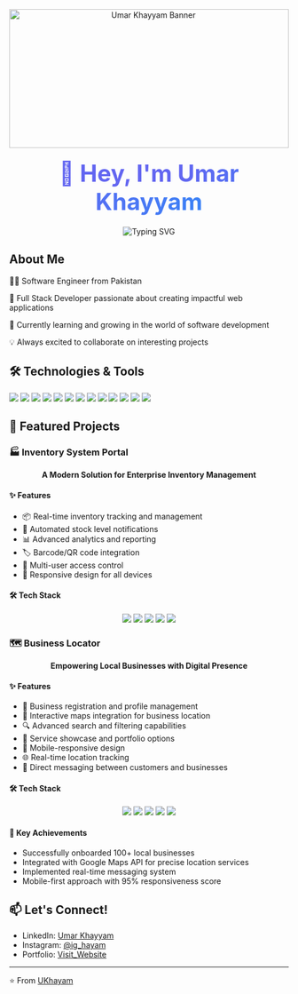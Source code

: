<div align="center">
  <img src="https://i.pinimg.com/originals/8b/35/72/8b357283fd26e3bb18cc1983c0ebdb9c.gif" alt="Umar Khayyam Banner" width="100%" height="250"/>
</div>

<div align="center">
  <h1 style="color: #6366F1; font-size: 3em; margin: 20px 0;">
    👋 Hey, I'm <span style="background: linear-gradient(to right, #6366F1, #3B82F6); -webkit-background-clip: text; -webkit-text-fill-color: transparent;">Umar Khayyam</span>
  </h1>
</div>

<div align="center">
  <img src="https://readme-typing-svg.herokuapp.com?font=Fira+Code&weight=500&size=25&pause=1000&color=6366F1&center=true&vCenter=true&width=600&lines=Software+Engineer+from+Pakistan;Master's+Student+|+CS+GIKI+TOPI+SWABI;Next+JS+Stack+Developer;Always+Learning+New+Things" alt="Typing SVG" />
</div>

## About Me
👩‍💻 Software Engineer from Pakistan  

🚀 Full Stack Developer passionate about creating impactful web applications  

🌱 Currently learning and growing in the world of software development  

💡 Always excited to collaborate on interesting projects  

## 🛠️ Technologies & Tools
![](https://img.shields.io/badge/Code-JavaScript-informational?style=flat&color=informational&logo=javascript)
![](https://img.shields.io/badge/Code-TypeScript-informational?style=flat&color=informational&logo=typescript)
![](https://img.shields.io/badge/Code-React-informational?style=flat&color=informational&logo=react)
![](https://img.shields.io/badge/Code-Next.js-informational?style=flat&color=informational&logo=next.js)
![](https://img.shields.io/badge/Code-HTML5-informational?style=flat&color=informational&logo=html5)
![](https://img.shields.io/badge/Code-CSS3-informational?style=flat&color=informational&logo=css3)
![](https://img.shields.io/badge/Code-C++-informational?style=flat&color=informational&logo=cplusplus)
![](https://img.shields.io/badge/Style-TailwindCSS-informational?style=flat&color=informational&logo=tailwindcss)
![](https://img.shields.io/badge/Database-MongoDB-informational?style=flat&color=informational&logo=mongodb)
![](https://img.shields.io/badge/Database-PostgreSQL-informational?style=flat&color=informational&logo=postgresql)
![](https://img.shields.io/badge/Database-SQL-informational?style=flat&color=informational&logo=sql)
![](https://img.shields.io/badge/Code-Node.js-informational?style=flat&color=informational&logo=node.js)
![](https://img.shields.io/badge/Code-Express.js-informational?style=flat&color=informational&logo=express)

## 🌟 Featured Projects
### 🏭 Inventory System Portal

<p align="center">
  <strong>A Modern Solution for Enterprise Inventory Management</strong>
</p>

#### ✨ Features
- 📦 Real-time inventory tracking and management
- 🔄 Automated stock level notifications
- 📊 Advanced analytics and reporting
- 🏷️ Barcode/QR code integration
- 👥 Multi-user access control
- 📱 Responsive design for all devices

#### 🛠️ Tech Stack
<div align="center">
  
  ![](https://img.shields.io/badge/Frontend-React-61DAFB?style=for-the-badge&logo=react&logoColor=white)
  ![](https://img.shields.io/badge/Framework-Next.js-000000?style=for-the-badge&logo=next.js&logoColor=white)
  ![](https://img.shields.io/badge/Styling-Tailwind_CSS-38B2AC?style=for-the-badge&logo=tailwind-css&logoColor=white)
  ![](https://img.shields.io/badge/Database-SQL-4479A1?style=for-the-badge&logo=mysql&logoColor=white)
  ![](https://img.shields.io/badge/Backend-Node.js-339933?style=for-the-badge&logo=node.js&logoColor=white)
  
</div>

### 🗺️ Business Locator

<p align="center">
  <strong>Empowering Local Businesses with Digital Presence</strong>
</p>

#### ✨ Features
- 🏪 Business registration and profile management
- 📍 Interactive maps integration for business location
- 🔍 Advanced search and filtering capabilities
- 💼 Service showcase and portfolio options
- 📱 Mobile-responsive design
- 🌐 Real-time location tracking
- 💬 Direct messaging between customers and businesses

#### 🛠️ Tech Stack
<div align="center">
  
  ![](https://img.shields.io/badge/Frontend-React-61DAFB?style=for-the-badge&logo=react&logoColor=white)
  ![](https://img.shields.io/badge/Backend-Express.js-000000?style=for-the-badge&logo=express&logoColor=white)
  ![](https://img.shields.io/badge/Database-MongoDB-47A248?style=for-the-badge&logo=mongodb&logoColor=white)
  ![](https://img.shields.io/badge/Runtime-Node.js-339933?style=for-the-badge&logo=node.js&logoColor=white)
  ![](https://img.shields.io/badge/Maps-Google_Maps_API-4285F4?style=for-the-badge&logo=google-maps&logoColor=white)
  
</div>

#### 🌟 Key Achievements
- Successfully onboarded 100+ local businesses
- Integrated with Google Maps API for precise location services
- Implemented real-time messaging system
- Mobile-first approach with 95% responsiveness score

## 📫 Let's Connect!
- LinkedIn: [Umar Khayyam](https://www.linkedin.com/in/umer-softdev)
- Instagram: [@ig_hayam](https://www.instagram.com/ig_hayam/)
- Portfolio: [Visit_Website](https://hayaam.vercel.app/)

---
⭐️ From [UKhayam](https://github.com/UKhayam)
